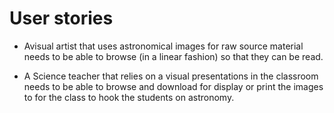 # User stories

* Avisual artist that uses astronomical images for raw source material needs to be able to browse (in a linear fashion) so that they can be read.

* A Science teacher that relies on a visual presentations in the classroom needs to be able to browse and download for display or print the images to for the class to hook the students on astronomy.
